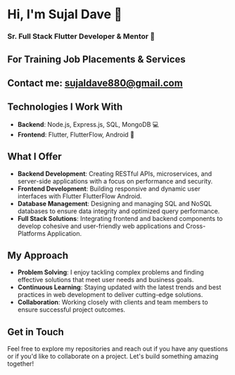# Hi, I'm Sujal Dave 👋
### Sr. Full Stack Flutter Developer & Mentor 🚀

## For Training Job Placements & Services
## Contact me: sujaldave880@gmail.com 

## Technologies I Work With

- **Backend**: Node.js, Express.js, SQL, MongoDB 💻
- **Frontend**: Flutter, FlutterFlow, Android 📲

## What I Offer

- **Backend Development**: Creating RESTful APIs, microservices, and server-side applications with a focus on performance and security.
- **Frontend Development**: Building responsive and dynamic user interfaces with Flutter FlutterFlow Android.
- **Database Management**: Designing and managing SQL and NoSQL databases to ensure data integrity and optimized query performance.
- **Full Stack Solutions**: Integrating frontend and backend components to develop cohesive and user-friendly web applications and Cross-Platforms Application.

## My Approach

- **Problem Solving**: I enjoy tackling complex problems and finding effective solutions that meet user needs and business goals.
- **Continuous Learning**: Staying updated with the latest trends and best practices in web development to deliver cutting-edge solutions.
- **Collaboration**: Working closely with clients and team members to ensure successful project outcomes.

## Get in Touch

Feel free to explore my repositories and reach out if you have any questions or if you'd like to collaborate on a project. Let's build something amazing together!

